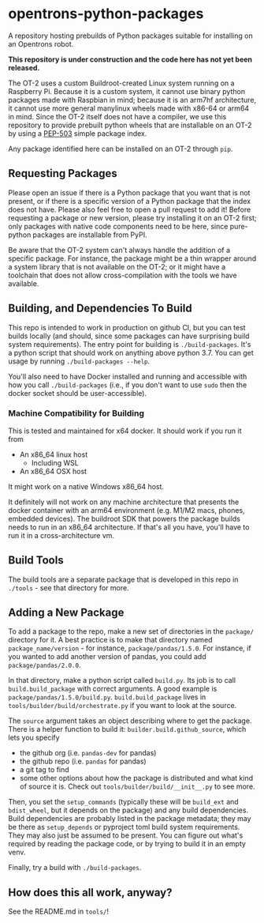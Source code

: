 # opentrons-python-packages
A repository hosting prebuilds of Python packages suitable for installing on an Opentrons robot.

**This repository is under construction and the code here has not yet been released.**

The OT-2 uses a custom Buildroot-created Linux system running on a Raspberry Pi. Because it is a custom system, it cannot use binary python packages made with Raspbian in mind; because it is an arm7hf architecture, it cannot use more general manylinux wheels made with x86-64 or arm64 in mind. Since the OT-2 itself does not have a compiler, we use this repository to provide prebuilt python wheels that are installable on an OT-2 by using a [PEP-503](https://peps.python.org/pep-0503) simple package index.

Any package identified here can be installed on an OT-2 through `pip`.

## Requesting Packages

Please open an issue if there is a Python package that you want that is not present, or if there is a specific version of a Python package that the index does not have. Please also feel free to open a pull request to add it! Before requesting a package or new version, please try installing it on an OT-2 first; only packages with native code components need to be here, since pure-python packages are installable from PyPI.

Be aware that the OT-2 system can't always handle the addition of a specific package. For instance, the package might be a thin wrapper around a system library that is not available on the OT-2; or it might have a toolchain that does not allow cross-compilation with the tools we have available.

## Building, and Dependencies To Build

This repo is intended to work in production on github CI, but you can test builds locally (and should, since some packages can have surprising build system requirements). The entry point for building is `./build-packages`. It's a python script that should work on anything above python 3.7. You can get usage by running `./build-packages --help`.

You'll also need to have Docker installed and running and accessible with how you call `./build-packages` (i.e., if you don't want to use `sudo` then the docker socket should be user-accessible).

### Machine Compatibility for Building

This is tested and maintained for x64 docker. It should work if you run it from
- An x86_64 linux host
  - Including WSL
- An x86_64 OSX host

It might work on a native Windows x86_64 host.

It definitely will not work on any machine architecture that presents the docker container with an arm64 environment (e.g. M1/M2 macs, phones, embedded devices). The buildroot SDK that powers the package builds needs to run in an x86_64 architecture. If that's all you have, you'll have to run it in a cross-architecture vm.

## Build Tools

The build tools are a separate package that is developed in this repo in `./tools` - see that directory for more.

## Adding a New Package

To add a package to the repo, make a new set of directories in the `package/` directory for it. A best practice is to make that directory named `package_name/version` - for instance, `package/pandas/1.5.0`. For instance, if you wanted to add another version of pandas, you could add `package/pandas/2.0.0`.

In that directory, make a python script called `build.py`.  Its job is to call `build.build_package` with correct arguments. A good example is `package/pandas/1.5.0/build.py`. `build.build_package` lives in `tools/builder/build/orchestrate.py` if you want to look at the source. 

The `source` argument takes an object describing where to get the package. There is a helper function to build it: `builder.build.github_source`, which lets you specify
- the github org (i.e. `pandas-dev` for pandas)
- the github repo (i.e. `pandas` for pandas)
- a git tag to find
- some other options about how the package is distributed and what kind of source it is. Check out `tools/builder/build/__init__.py` to see more.

Then, you set the `setup_commands` (typically these will be `build_ext` and `bdist_wheel`, but it depends on the package) and any build dependencies. Build dependencies are probably listed in the package metadata; they may be there as `setup_depends` or pyproject toml build system requirements. They may also just be assumed to be present. You can figure out what's required by reading the package code, or by trying to build it in an empty venv.

Finally, try a build with `./build-packages`.

## How does this all work, anyway?

See the README.md in `tools/`!

